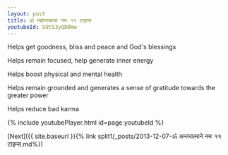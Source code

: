 ```yaml
---
layout: post
title: ॐ महोरस्काया नमः ११ टाइम्स
youtubeId: SUtS3yQD0mw
---
```

 
 
Helps get goodness, bliss and peace and God's blessings
 
Helps remain focused, help generate inner energy 
 
Helps boost physical and mental health 
 
Helps remain grounded and generates a sense of gratitude towards the greater power 
 
Helps reduce bad karma
 
 
 
 


{% include youtubePlayer.html id=page.youtubeId %}
 
[Next]({{ site.baseurl }}{% link  split1/_posts/2013-12-07-ॐ अन्तरात्माने नमः ११ टाइम्स.md%})
 
